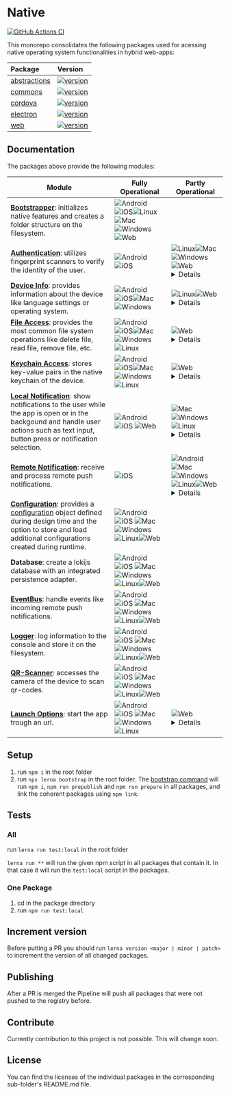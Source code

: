 # Native

[![GitHub Actions CI](https://github.com/js-soft/ts-native-access/workflows/Publish/badge.svg)](https://github.com/js-soft/ts-native-access/actions?query=workflow%3APublish)

This monorepo consolidates the following packages used for acessing native operating system functionalities in hybrid web-apps:

| Package                                | Version                                                                                                                               |
| :------------------------------------- | :------------------------------------------------------------------------------------------------------------------------------------ |
| [abstractions](packages/abstractions/) | [![version](https://badge.fury.io/js/@js-soft%2fnative-abstractions.svg)](https://www.npmjs.com/package/@js-soft/native-abstractions) |
| [commons](packages/common/)            | [![version](https://badge.fury.io/js/@js-soft%2fnative-common.svg)](https://www.npmjs.com/package/@js-soft/native-common)             |
| [cordova](packages/cordova/)           | [![version](https://badge.fury.io/js/@js-soft%2fnative-cordova.svg)](https://www.npmjs.com/package/@js-soft/native-cordova)           |
| [electron](packages/electron/)         | [![version](https://badge.fury.io/js/@js-soft%2fnative-electron.svg)](https://www.npmjs.com/package/@js-soft/native-electron)         |
| [web](packages/web/)                   | [![version](https://badge.fury.io/js/@js-soft%2fnative-web.svg)](https://www.npmjs.com/package/@js-soft/native-web)                   |

## Documentation

The packages above provide the following modules:

| Module                                                                                                                                                                                                                                                                                  | Fully Operational                                                                                                                                                                                                                                                                                                                                                                                                                                                                                                                                                                                                                                                  | Partly Operational                                                                                                                                                                                                                                                                                                                                                                                                                                                                                                                                                                                                                                                                                                                                                             |
| --------------------------------------------------------------------------------------------------------------------------------------------------------------------------------------------------------------------------------------------------------------------------------------- | ------------------------------------------------------------------------------------------------------------------------------------------------------------------------------------------------------------------------------------------------------------------------------------------------------------------------------------------------------------------------------------------------------------------------------------------------------------------------------------------------------------------------------------------------------------------------------------------------------------------------------------------------------------------ | ------------------------------------------------------------------------------------------------------------------------------------------------------------------------------------------------------------------------------------------------------------------------------------------------------------------------------------------------------------------------------------------------------------------------------------------------------------------------------------------------------------------------------------------------------------------------------------------------------------------------------------------------------------------------------------------------------------------------------------------------------------------------------ |
| [**Bootstrapper**](packages/abstractions/docs/interfaces/INativeBootstrapper.md): initializes native features and creates a folder structure on the filesystem.                                                                                                                         | ![Android](https://raw.githubusercontent.com/EgoistDeveloper/operating-system-logos/master/src/24x24/AND.png)![iOS](https://raw.githubusercontent.com/EgoistDeveloper/operating-system-logos/master/src/24x24/IOS.png)![Linux](https://raw.githubusercontent.com/EgoistDeveloper/operating-system-logos/master/src/24x24/LIN.png)![Mac](https://raw.githubusercontent.com/EgoistDeveloper/operating-system-logos/master/src/24x24/MAC.png)![Windows](https://raw.githubusercontent.com/EgoistDeveloper/operating-system-logos/master/src/24x24/WIN.png)![Web](https://raw.githubusercontent.com/EgoistDeveloper/operating-system-logos/master/src/24x24/COS.png)   |                                                                                                                                                                                                                                                                                                                                                                                                                                                                                                                                                                                                                                                                                                                                                                                |
| [**Authentication**](packages/abstractions/docs/interfaces/INativeAuthenticationAccess.md): utilizes fingerprint scanners to verify the identity of the user.                                                                                                                           | ![Android](https://raw.githubusercontent.com/EgoistDeveloper/operating-system-logos/master/src/24x24/AND.png)![iOS](https://raw.githubusercontent.com/EgoistDeveloper/operating-system-logos/master/src/24x24/IOS.png)                                                                                                                                                                                                                                                                                                                                                                                                                                             | ![Linux](https://raw.githubusercontent.com/EgoistDeveloper/operating-system-logos/master/src/24x24/LIN.png)![Mac](https://raw.githubusercontent.com/EgoistDeveloper/operating-system-logos/master/src/24x24/MAC.png)![Windows](https://raw.githubusercontent.com/EgoistDeveloper/operating-system-logos/master/src/24x24/WIN.png)![Web](https://raw.githubusercontent.com/EgoistDeveloper/operating-system-logos/master/src/24x24/COS.png) <details><summary>Details</summary>Desktop applications can not access a fingerprint scanner and show a confirmation dialog instead</details>                                                                                                                                                                                       |
| [**Device Info**](packages/abstractions/docs/interfaces/INativeDeviceInfoAccess.md): provides information about the device like language settings or operating system.                                                                                                                  | ![Android](https://raw.githubusercontent.com/EgoistDeveloper/operating-system-logos/master/src/24x24/AND.png)![iOS](https://raw.githubusercontent.com/EgoistDeveloper/operating-system-logos/master/src/24x24/IOS.png)![Mac](https://raw.githubusercontent.com/EgoistDeveloper/operating-system-logos/master/src/24x24/MAC.png)![Windows](https://raw.githubusercontent.com/EgoistDeveloper/operating-system-logos/master/src/24x24/WIN.png)                                                                                                                                                                                                                       | ![Linux](https://raw.githubusercontent.com/EgoistDeveloper/operating-system-logos/master/src/24x24/LIN.png)![Web](https://raw.githubusercontent.com/EgoistDeveloper/operating-system-logos/master/src/24x24/COS.png)<details><summary>Details</summary>Some attributes like manufacturer and model are not available</details>                                                                                                                                                                                                                                                                                                                                                                                                                                                 |
| [**File Access**](packages/abstractions/docs/interfaces/INativeFileAccess.md): provides the most common file system operations like delete file, read file, remove file, etc.                                                                                                           | ![Android](https://raw.githubusercontent.com/EgoistDeveloper/operating-system-logos/master/src/24x24/AND.png)![iOS](https://raw.githubusercontent.com/EgoistDeveloper/operating-system-logos/master/src/24x24/IOS.png)![Mac](https://raw.githubusercontent.com/EgoistDeveloper/operating-system-logos/master/src/24x24/MAC.png)![Windows](https://raw.githubusercontent.com/EgoistDeveloper/operating-system-logos/master/src/24x24/WIN.png) ![Linux](https://raw.githubusercontent.com/EgoistDeveloper/operating-system-logos/master/src/24x24/LIN.png)                                                                                                           | ![Web](https://raw.githubusercontent.com/EgoistDeveloper/operating-system-logos/master/src/24x24/COS.png)<details><summary>Details</summary>For the web browser, the file system is emulated inside the indexeddb.</details>                                                                                                                                                                                                                                                                                                                                                                                                                                                                                                                                                   |
| [**Keychain Access**](packages/abstractions/docs/interfaces/INativeKeychainAccess.md): stores key-value pairs in the native keychain of the device.                                                                                                                                     | ![Android](https://raw.githubusercontent.com/EgoistDeveloper/operating-system-logos/master/src/24x24/AND.png)![iOS](https://raw.githubusercontent.com/EgoistDeveloper/operating-system-logos/master/src/24x24/IOS.png)![Mac](https://raw.githubusercontent.com/EgoistDeveloper/operating-system-logos/master/src/24x24/MAC.png)![Windows](https://raw.githubusercontent.com/EgoistDeveloper/operating-system-logos/master/src/24x24/WIN.png) ![Linux](https://raw.githubusercontent.com/EgoistDeveloper/operating-system-logos/master/src/24x24/LIN.png)                                                                                                           | ![Web](https://raw.githubusercontent.com/EgoistDeveloper/operating-system-logos/master/src/24x24/COS.png)<details><summary>Details</summary>The web browser can not access the keychain.</details>                                                                                                                                                                                                                                                                                                                                                                                                                                                                                                                                                                             |
| [**Local Notification**](packages/abstractions/docs/interfaces/INativeNotificationAccess.md): show notifications to the user while the app is open or in the backgound and handle user actions such as text input, button press or notification selection.                              | ![Android](https://raw.githubusercontent.com/EgoistDeveloper/operating-system-logos/master/src/24x24/AND.png)![iOS](https://raw.githubusercontent.com/EgoistDeveloper/operating-system-logos/master/src/24x24/IOS.png) ![Web](https://raw.githubusercontent.com/EgoistDeveloper/operating-system-logos/master/src/24x24/COS.png)                                                                                                                                                                                                                                                                                                                                   | ![Mac](https://raw.githubusercontent.com/EgoistDeveloper/operating-system-logos/master/src/24x24/MAC.png)![Windows](https://raw.githubusercontent.com/EgoistDeveloper/operating-system-logos/master/src/24x24/WIN.png) ![Linux](https://raw.githubusercontent.com/EgoistDeveloper/operating-system-logos/master/src/24x24/LIN.png)<details><summary>Details</summary>On desktop, text input is not available</details>                                                                                                                                                                                                                                                                                                                                                         |
| [**Remote Notification**](packages/abstractions/docs/interfaces/INativePushNotificationAccess.md): receive and process remote push notifications.                                                                                                                                       | ![iOS](https://raw.githubusercontent.com/EgoistDeveloper/operating-system-logos/master/src/24x24/IOS.png)                                                                                                                                                                                                                                                                                                                                                                                                                                                                                                                                                          | ![Android](https://raw.githubusercontent.com/EgoistDeveloper/operating-system-logos/master/src/24x24/AND.png) ![Mac](https://raw.githubusercontent.com/EgoistDeveloper/operating-system-logos/master/src/24x24/MAC.png)![Windows](https://raw.githubusercontent.com/EgoistDeveloper/operating-system-logos/master/src/24x24/WIN.png) ![Linux](https://raw.githubusercontent.com/EgoistDeveloper/operating-system-logos/master/src/24x24/LIN.png)![Web](https://raw.githubusercontent.com/EgoistDeveloper/operating-system-logos/master/src/24x24/COS.png)<details><summary>Details</summary>Remote push notifications can not be forwarded to and processed by the web app if the application is killed. However, notifications are correctly displayed to the user.</details> |
| [**Configuration**](packages/abstractions/docs/interfaces/INativeConfigAccess.md): provides a [configuration](packages/abstractions/docs/interfaces/IAppConfig.md) object defined during design time and the option to store and load additional configurations created during runtime. | ![Android](https://raw.githubusercontent.com/EgoistDeveloper/operating-system-logos/master/src/24x24/AND.png)![iOS](https://raw.githubusercontent.com/EgoistDeveloper/operating-system-logos/master/src/24x24/IOS.png) ![Mac](https://raw.githubusercontent.com/EgoistDeveloper/operating-system-logos/master/src/24x24/MAC.png)![Windows](https://raw.githubusercontent.com/EgoistDeveloper/operating-system-logos/master/src/24x24/WIN.png) ![Linux](https://raw.githubusercontent.com/EgoistDeveloper/operating-system-logos/master/src/24x24/LIN.png)![Web](https://raw.githubusercontent.com/EgoistDeveloper/operating-system-logos/master/src/24x24/COS.png) |
| **Database**: create a lokijs database with an integrated persistence adapter.                                                                                                                                                                                                          | ![Android](https://raw.githubusercontent.com/EgoistDeveloper/operating-system-logos/master/src/24x24/AND.png)![iOS](https://raw.githubusercontent.com/EgoistDeveloper/operating-system-logos/master/src/24x24/IOS.png) ![Mac](https://raw.githubusercontent.com/EgoistDeveloper/operating-system-logos/master/src/24x24/MAC.png)![Windows](https://raw.githubusercontent.com/EgoistDeveloper/operating-system-logos/master/src/24x24/WIN.png) ![Linux](https://raw.githubusercontent.com/EgoistDeveloper/operating-system-logos/master/src/24x24/LIN.png)![Web](https://raw.githubusercontent.com/EgoistDeveloper/operating-system-logos/master/src/24x24/COS.png) |
| [**EventBus**](packages/abstractions/docs/interfaces/INativeEventBus.md): handle events like incoming remote push notifications.                                                                                                                                                        | ![Android](https://raw.githubusercontent.com/EgoistDeveloper/operating-system-logos/master/src/24x24/AND.png)![iOS](https://raw.githubusercontent.com/EgoistDeveloper/operating-system-logos/master/src/24x24/IOS.png) ![Mac](https://raw.githubusercontent.com/EgoistDeveloper/operating-system-logos/master/src/24x24/MAC.png)![Windows](https://raw.githubusercontent.com/EgoistDeveloper/operating-system-logos/master/src/24x24/WIN.png) ![Linux](https://raw.githubusercontent.com/EgoistDeveloper/operating-system-logos/master/src/24x24/LIN.png)![Web](https://raw.githubusercontent.com/EgoistDeveloper/operating-system-logos/master/src/24x24/COS.png) |
| [**Logger**](packages/abstractions/docs/interfaces/INativeLoggerFactory.md): log information to the console and store it on the filesystem.                                                                                                                                             | ![Android](https://raw.githubusercontent.com/EgoistDeveloper/operating-system-logos/master/src/24x24/AND.png)![iOS](https://raw.githubusercontent.com/EgoistDeveloper/operating-system-logos/master/src/24x24/IOS.png) ![Mac](https://raw.githubusercontent.com/EgoistDeveloper/operating-system-logos/master/src/24x24/MAC.png)![Windows](https://raw.githubusercontent.com/EgoistDeveloper/operating-system-logos/master/src/24x24/WIN.png) ![Linux](https://raw.githubusercontent.com/EgoistDeveloper/operating-system-logos/master/src/24x24/LIN.png)![Web](https://raw.githubusercontent.com/EgoistDeveloper/operating-system-logos/master/src/24x24/COS.png) |
| [**QR-Scanner**](packages/abstractions/docs/interfaces/INativeScannerAccess.md): accesses the camera of the device to scan qr-codes.                                                                                                                                                    | ![Android](https://raw.githubusercontent.com/EgoistDeveloper/operating-system-logos/master/src/24x24/AND.png)![iOS](https://raw.githubusercontent.com/EgoistDeveloper/operating-system-logos/master/src/24x24/IOS.png) ![Mac](https://raw.githubusercontent.com/EgoistDeveloper/operating-system-logos/master/src/24x24/MAC.png)![Windows](https://raw.githubusercontent.com/EgoistDeveloper/operating-system-logos/master/src/24x24/WIN.png) ![Linux](https://raw.githubusercontent.com/EgoistDeveloper/operating-system-logos/master/src/24x24/LIN.png)![Web](https://raw.githubusercontent.com/EgoistDeveloper/operating-system-logos/master/src/24x24/COS.png) |
| [**Launch Options**](packages/abstractions/docs/interfaces/INativeLaunchOptions.md): start the app trough an url.                                                                                                                                                                       | ![Android](https://raw.githubusercontent.com/EgoistDeveloper/operating-system-logos/master/src/24x24/AND.png)![iOS](https://raw.githubusercontent.com/EgoistDeveloper/operating-system-logos/master/src/24x24/IOS.png) ![Mac](https://raw.githubusercontent.com/EgoistDeveloper/operating-system-logos/master/src/24x24/MAC.png)![Windows](https://raw.githubusercontent.com/EgoistDeveloper/operating-system-logos/master/src/24x24/WIN.png) ![Linux](https://raw.githubusercontent.com/EgoistDeveloper/operating-system-logos/master/src/24x24/LIN.png)                                                                                                          | ![Web](https://raw.githubusercontent.com/EgoistDeveloper/operating-system-logos/master/src/24x24/COS.png)<details><summary>Details</summary>Not implemented.</details>                                                                                                                                                                                                                                                                                                                                                                                                                                                                                                                                                                                                         |

## Setup

1. run `npm i` in the root folder
2. run `npx lerna bootstrap` in the root folder. The [bootstrap command](https://github.com/lerna/lerna/tree/main/commands/bootstrap) will run `npm i`, `npm run prepublish` and `npm run prepare` in all packages, and link the coherent packages using `npm link`.

## Tests

### All

run `lerna run test:local` in the root folder

`lerna run **` will run the given npm script in all packages that contain it. In that case it will run the `test:local` script in the packages.

### One Package

1. cd in the package directory
2. run `npm run test:local`

## Increment version

Before putting a PR you should run `lerna version <major | minor | patch>` to increment the version of all changed packages.

## Publishing

After a PR is merged the Pipeline will push all packages that were not pushed to the registry before.

## Contribute

Currently contribution to this project is not possible. This will change soon.

## License

You can find the licenses of the individual packages in the corresponding sub-folder's README.md file.
